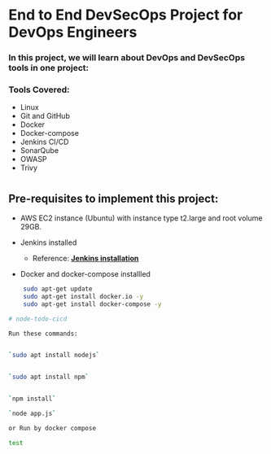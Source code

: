 # End to End DevSecOps Project for DevOps Engineers

### In this project, we will learn about  DevOps and DevSecOps tools in one project:

### Tools Covered:
-  Linux
-  Git and GitHub
-  Docker
-  Docker-compose
-  Jenkins CI/CD
-  SonarQube
-  OWASP
-  Trivy 

#

## Pre-requisites to implement this project:

-  AWS EC2 instance (Ubuntu) with instance type t2.large and root volume 29GB.

-  Jenkins installed <br>
    - Reference: <b><a href="https://www.jenkins.io/doc/book/installing/linux/#long-term-support-release"><u> Jenkins installation </a></u></b>

-  Docker and docker-compose installled
```bash
    sudo apt-get update
    sudo apt-get install docker.io -y
    sudo apt-get install docker-compose -y

# node-todo-cicd

Run these commands:


`sudo apt install nodejs`


`sudo apt install npm`


`npm install`

`node app.js`

or Run by docker compose

test

